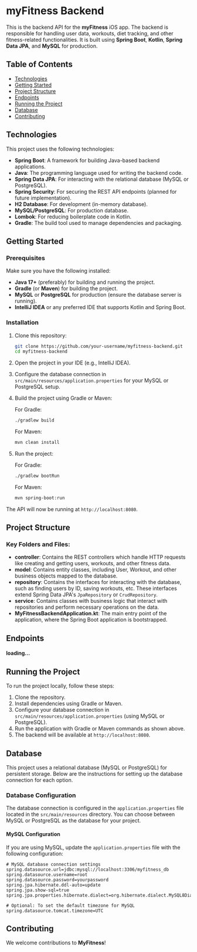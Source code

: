 # myFitness Backend

This is the backend API for the **myFitness** iOS app. The backend is responsible for handling user data, workouts, diet tracking, and other fitness-related functionalities. It is built using **Spring Boot**, **Kotlin**, **Spring Data JPA**, and **MySQL** for production.

## Table of Contents

- [Technologies](#technologies)
- [Getting Started](#getting-started)
- [Project Structure](#project-structure)
- [Endpoints](#endpoints)
- [Running the Project](#running-the-project)
- [Database](#database)
- [Contributing](#contributing)

## Technologies

This project uses the following technologies:

- **Spring Boot**: A framework for building Java-based backend applications.
- **Java**: The programming language used for writing the backend code.
- **Spring Data JPA**: For interacting with the relational database (MySQL or PostgreSQL).
- **Spring Security**: For securing the REST API endpoints (planned for future implementation).
- **H2 Database**: For development (in-memory database).
- **MySQL/PostgreSQL**: For production database.
- **Lombok**: For reducing boilerplate code in Kotlin.
- **Gradle**: The build tool used to manage dependencies and packaging.

## Getting Started

### Prerequisites

Make sure you have the following installed:

- **Java 17+** (preferably) for building and running the project.
- **Gradle** (or **Maven**) for building the project.
- **MySQL** or **PostgreSQL** for production (ensure the database server is running).
- **IntelliJ IDEA** or any preferred IDE that supports Kotlin and Spring Boot.

### Installation

1. Clone this repository:

    ```bash
    git clone https://github.com/your-username/myfitness-backend.git
    cd myfitness-backend
    ```

2. Open the project in your IDE (e.g., IntelliJ IDEA).

3. Configure the database connection in `src/main/resources/application.properties` for your MySQL or PostgreSQL setup.

4. Build the project using Gradle or Maven:

    For Gradle:
    ```bash
    ./gradlew build
    ```

    For Maven:
    ```bash
    mvn clean install
    ```

5. Run the project:

    For Gradle:
    ```bash
    ./gradlew bootRun
    ```

    For Maven:
    ```bash
    mvn spring-boot:run
    ```

The API will now be running at `http://localhost:8080`.

## Project Structure

### Key Folders and Files:
- **controller**: Contains the REST controllers which handle HTTP requests like creating and getting users, workouts, and other fitness data.
- **model**: Contains entity classes, including User, Workout, and other business objects mapped to the database.
- **repository**: Contains the interfaces for interacting with the database, such as finding users by ID, saving workouts, etc. These interfaces extend Spring Data JPA's `JpaRepository` or `CrudRepository`.
- **service**: Contains classes with business logic that interact with repositories and perform necessary operations on the data.
- **MyFitnessBackendApplication.kt**: The main entry point of the application, where the Spring Boot application is bootstrapped.


## Endpoints
#### loading...


## Running the Project

To run the project locally, follow these steps:

1. Clone the repository.
2. Install dependencies using Gradle or Maven.
3. Configure your database connection in `src/main/resources/application.properties` (using MySQL or PostgreSQL).
4. Run the application with Gradle or Maven commands as shown above.
5. The backend will be available at `http://localhost:8080`.

## Database

This project uses a relational database (MySQL or PostgreSQL) for persistent storage. Below are the instructions for setting up the database connection for each option.

### Database Configuration

The database connection is configured in the `application.properties` file located in the `src/main/resources` directory. You can choose between MySQL or PostgreSQL as the database for your project.

#### MySQL Configuration

If you are using MySQL, update the `application.properties` file with the following configuration:

```properties
# MySQL database connection settings
spring.datasource.url=jdbc:mysql://localhost:3306/myfitness_db
spring.datasource.username=root
spring.datasource.password=yourpassword
spring.jpa.hibernate.ddl-auto=update
spring.jpa.show-sql=true
spring.jpa.properties.hibernate.dialect=org.hibernate.dialect.MySQL8Dialect

# Optional: To set the default timezone for MySQL
spring.datasource.tomcat.timezone=UTC

```

## Contributing

We welcome contributions to **MyFitness**!

